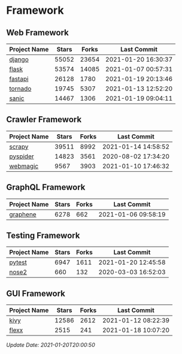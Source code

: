 # Framework

## Web Framework
| Project Name | Stars | Forks | Last Commit |
| ------------ | ----- | ----- | ----------- |
| [django](https://github.com/django/django) | 55052 | 23654 | 2021-01-20 16:30:37 |
| [flask](https://github.com/pallets/flask) | 53574 | 14085 | 2021-01-07 00:57:31 |
| [fastapi](https://github.com/tiangolo/fastapi) | 26128 | 1780 | 2021-01-19 20:13:46 |
| [tornado](https://github.com/tornadoweb/tornado) | 19745 | 5307 | 2021-01-13 12:52:20 |
| [sanic](https://github.com/sanic-org/sanic) | 14467 | 1306 | 2021-01-19 09:04:11 |

## Crawler Framework
| Project Name | Stars | Forks | Last Commit |
| ------------ | ----- | ----- | ----------- |
| [scrapy](https://github.com/scrapy/scrapy) | 39511 | 8992 | 2021-01-14 14:58:52 |
| [pyspider](https://github.com/binux/pyspider) | 14823 | 3561 | 2020-08-02 17:34:20 |
| [webmagic](https://github.com/code4craft/webmagic) | 9567 | 3903 | 2021-01-10 17:46:32 |

## GraphQL Framework
| Project Name | Stars | Forks | Last Commit |
| ------------ | ----- | ----- | ----------- |
| [graphene](https://github.com/graphql-python/graphene) | 6278 | 662 | 2021-01-06 09:58:19 |

## Testing Framework
| Project Name | Stars | Forks | Last Commit |
| ------------ | ----- | ----- | ----------- |
| [pytest](https://github.com/pytest-dev/pytest) | 6947 | 1611 | 2021-01-20 12:45:58 |
| [nose2](https://github.com/nose-devs/nose2) | 660 | 132 | 2020-03-03 16:52:03 |

## GUI Framework
| Project Name | Stars | Forks | Last Commit |
| ------------ | ----- | ----- | ----------- |
| [kivy](https://github.com/kivy/kivy) | 12586 | 2612 | 2021-01-12 08:22:39 |
| [flexx](https://github.com/flexxui/flexx) | 2515 | 241 | 2021-01-18 10:07:20 |

*Update Date: 2021-01-20T20:00:50*